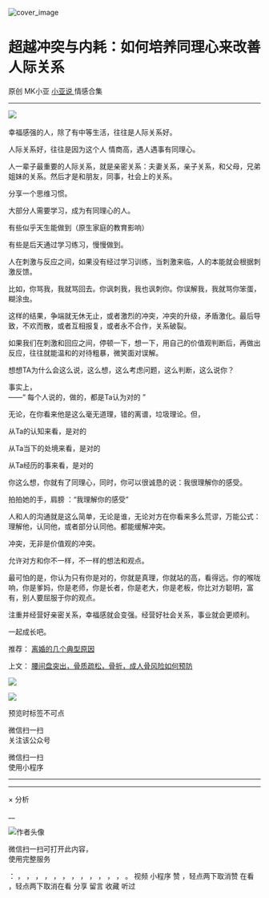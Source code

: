 ![cover_image](https://mmbiz.qpic.cn/mmbiz_jpg/A8SKDch4cJF2ByE2bdZumLA8GDiaxx1G4efNzSmryhuSUiaIichMCmDxKblzjHRXY710xOVj7HPCdaNLFPAKmB7fQ/0?wx_fmt=jpeg)

#  超越冲突与内耗：如何培养同理心来改善人际关系

原创  MK小亚  [ 小亚说 ](https://mp.weixin.qq.com/mp/appmsgalbum?__biz=MzUxNDAwNTk0MQ==&action=getalbum&album_id=1708248415014289409#wechat_redirect) 情感合集

__ _ _ _ _

![](https://mmbiz.qpic.cn/mmbiz_jpg/A8SKDch4cJF2ByE2bdZumLA8GDiaxx1G4fTQ0icXhkIvic2L7nias4lkbWm7sXxs1tmecqkS8VlfibFlLyDickofcicug/640?wx_fmt=jpeg)
​

幸福感强的人，除了有中等生活，往往是人际关系好。

人际关系好，往往是因为这个人  情商高，遇人遇事有同理心。

  
人一辈子最重要的人际关系，就是亲密关系：夫妻关系，亲子关系，和父母，兄弟姐妹的关系。然后才是和朋友，同事，社会上的关系。

  

分享一个思维习惯。  

  
大部分人需要学习，成为有同理心的人。

  
有些似乎天生能做到（原生家庭的教育影响）

有些是后天通过学习练习，慢慢做到。

  
人在刺激与反应之间，如果没有经过学习训练，当刺激来临，人的本能就会根据刺激反馈。

  
比如，你骂我，我就骂回去。你讽刺我，我也讽刺你。你误解我，我就骂你笨蛋，糊涂虫。

  
这样的结果，争端就无休无止，或者激烈的冲突，冲突的升级，矛盾激化。最后导致，不欢而散，或者互相报复，或者永不合作，关系破裂。

  
如果我们在刺激和回应之间，停顿一下，想一下，用自己的价值观判断后，再做出反应，往往就能温和的对待粗暴，微笑面对误解。

  
想想TA为什么会这么说，这么想，这么考虑问题，这么判断，这么说你？

  
事实上，  
——“  每个人说的，做的，都是Ta认为对的  ”

  
无论，在你看来他是这么毫无道理，错的离谱，垃圾理论。但，

  
从Ta的认知来看，是对的

  
从Ta当下的处境来看，是对的

  
从Ta经历的事来看，是对的

  
你这么想，你就有了同理心，同时，你可以很诚恳的说：我很理解你的感受。

  
拍拍她的手，肩膀  ：“我理解你的感受”

  
人和人的沟通就是这么简单，无论是谁，无论对方在你看来多么荒谬，万能公式：理解他，认同他，或者部分认同他。都能缓解冲突。

  
冲突，无非是价值观的冲突。

  
允许对方和你不一样，不一样的想法和观点。

  
最可怕的是，你认为只有你是对的，你就是真理，你就站的高，看得远。你的喉咙响，你是爹妈，你是老师，你是长者，你是老大，你是老板，你比对方聪明，富有，别人要屈服于你的观点。

  

注重并经营好亲密关系，幸福感就会变强。经营好社会关系，事业就会更顺利。

一起成长吧。

  

推荐： [ 离婚的几个典型原因
](https://mp.weixin.qq.com/s?__biz=MzUxNDAwNTk0MQ==&mid=2247484919&idx=1&sn=c4bd00021af3e47c149222d590d19e8a&scene=21#wechat_redirect)  

上文： [ 腰间盘突出，骨质疏松，骨折，成人骨风险如何预防
](https://mp.weixin.qq.com/s?__biz=MzUxNDAwNTk0MQ==&mid=2247484926&idx=1&sn=21d233c54b8ec1810cd5083fc3b16b2d&scene=21#wechat_redirect)

![](https://mmbiz.qpic.cn/mmbiz_gif/b96CibCt70iaZ7Bia3Wm91cEuWhERXfCYjTia9tf7aMjVBNRETSa2NpGjCV6tyNvgCLos8LBgwEgxcwaIw8zdOsG7A/640?wx_fmt=gif)

![](https://mmbiz.qpic.cn/mmbiz_jpg/A8SKDch4cJEicCnqTxiatgGquhIicZ1wJ1Dth5YOOzoYV7U4N3HmiaO0vVAzjOpBVdtF0gnL632Fc7HqiaDmgveQDEw/640?wx_fmt=jpeg)

  

预览时标签不可点

微信扫一扫  
关注该公众号



微信扫一扫  
使用小程序

****



****



×  分析

__

![作者头像](http://mmbiz.qpic.cn/mmbiz_png/A8SKDch4cJE0KicTMyrVCx3VLqEgic5sJ1V5QeGZTibG9GLZlSCXSj5ByXNkib5PBrZVMkI41KKxgwE1K9gfypUeRg/0?wx_fmt=png)

微信扫一扫可打开此内容，  
使用完整服务

：  ，  ，  ，  ，  ，  ，  ，  ，  ，  ，  ，  ，  。  视频  小程序  赞  ，轻点两下取消赞  在看  ，轻点两下取消在看
分享  留言  收藏  听过


